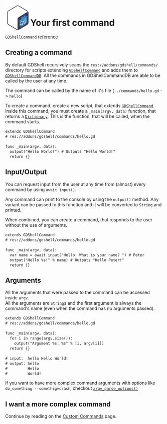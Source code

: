 <a href="https://github.com/Kubulambula/Godot-GDShell">
  <img src="../../../docs/assets/logo.png" align="left" width="80" height="80">
</a>

# Your first command

[`GDShellCommand` reference](../references/gdshell_command.md)

## Creating a command

By default GDShell recursively scans the `res://addons/gdshell/commands/` directory for scripts extending [`GDShellCommand`](../references/gdshell_command.md) and adds them to [`GDShellCommandDB`](https://github.com/Kubulambula/Godot-GDShell/blob/main/addons/gdshell/docs/en/references/gdshell_command_db.md).
All the commands in GDShellCommandDB are able to be called by the user at any time.

The command can be called by the name of it's file (`../commands/hello.gd` -> `hello`)

To create a command, create a new script, that extends [`GDShellCommand`](../references/gdshell_command.md).<br>
Inside this command, you must create a `_main(argv, data)` function, that returns a [`Dictionary`](https://docs.godotengine.org/en/latest/classes/class_dictionary.html?highlight=Dictionary).
This is the function, that will be called, when the command starts.

```gdscript
extends GDShellCommand
# res://addons/gdshell/commands/hello.gd

func _main(argv, data):
  output("Hello World!") # Outputs "Hello World!"
  return {}
```

## Input/Output

You can request input from the user at any time from (almost) every command by using `await input()`.

Any command can print to the console by using the `output()` method. Any variant can be passed to this function and it will be converted to `String` and printed.

When combined, you can create a command, that responds to the user without the use of arguments.

```gdscript
extends GDShellCommand
# res://addons/gdshell/commands/hello.gd

func _main(argv, data):
  var name = await input("Hello! What is your name? ") # Peter
  output("Hello %s!" % name) # Outputs "Hello Peter!"
  return {}
```


## Arguments

All the arguments that were passed to the command can be accessed inside `argv`.<br>
All the arguments are `String`s and the first argument is always the command's name (even when the command has no arguments passed).

```gdscript
extends GDShellCommand
# res://addons/gdshell/commands/hello.gd

func _main(argv, data):
  for i in range(argv.size()):
    output("Argument %s: %s" % [i, argv[i]])
  return {}

# input:  hello Hello World!
# output: hello
#         Hello
#         World!
```

If you want to have more complex command arguments with options like `do_something --somethig=crash`, checkout [`argv_parse_options()`](../references/gdshell_command.md#argv_parse_options)


## I want a more complex command
Continue by reading on the [Custom Commands](../tutorials/custom_commands.md) page.
